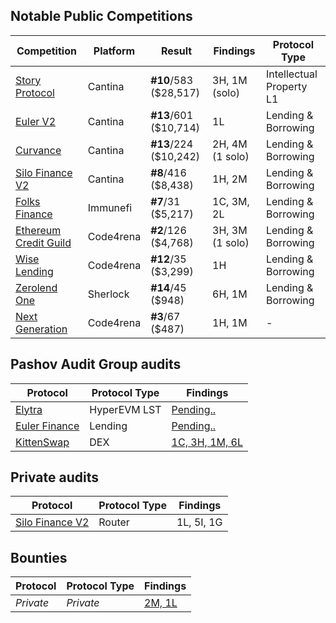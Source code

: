 ## Notable Public Competitions

| Competition    |Platform|  Result                  | Findings    | Protocol Type |
|------------|---------|------------------|-----------|----------|
| [Story Protocol](https://cantina.xyz/code/0561defa-eeb2-4a74-8884-5d7a873afa58/overview/leaderboard)| Cantina | **#10**/583 ($28,517) | 3H, 1M (solo) | Intellectual Property L1
| [Euler V2](https://cantina.xyz/code/41306bb9-2bb8-4da6-95c3-66b85e11639f/overview/leaderboard) | Cantina | **#13**/601 ($10,714) | 1L | Lending & Borrowing
| [Curvance](https://cantina.xyz/code/ac757733-81a4-43c7-8f49-17c5b135cdff/overview/leaderboard) | Cantina |**#13**/224 ($10,242)| 2H, 4M (1 solo) | Lending & Borrowing
| [Silo Finance V2](https://cantina.xyz/code/18f1e37b-9ac2-4ba9-b32e-50344500c1a7/overview/leaderboard)| Cantina | **#8**/416 ($8,438) | 1H, 2M  | Lending & Borrowing
| [Folks Finance](https://immunefi.com/audit-competition/folksfinance-boost/leaderboard/) | Immunefi | **#7**/31 ($5,217) | 1C, 3M, 2L | Lending & Borrowing
| [Ethereum Credit Guild](https://code4rena.com/audits/2023-12-ethereum-credit-guild) | Code4rena | **#2**/126 ($4,768) | 3H, 3M (1 solo) | Lending & Borrowing
| [Wise Lending](https://code4rena.com/audits/2024-02-wise-lending) | Code4rena |**#12**/35 ($3,299)| 1H | Lending & Borrowing
| [Zerolend One](https://audits.sherlock.xyz/contests/466)| Sherlock | **#14**/45 ($948) | 6H, 1M | Lending & Borrowing
| [Next Generation](https://code4rena.com/audits/2025-01-next-generation)| Code4rena | **#3**/67 ($487) | 1H, 1M | -

## Pashov Audit Group audits

| Protocol    | Protocol Type                  | Findings |
|---------------------------------------|-----------|----------|
| [Elytra](https://elytra.io/) | HyperEVM LST | [Pending..]()
| [Euler Finance](https://www.euler.finance/) | Lending | [Pending..]()
| [KittenSwap](https://kittenswap.finance/) | DEX | [1C, 3H, 1M, 6L](https://github.com/pashov/audits/blob/master/team/pdf/KittenSwap-security-review_2025-07-31.pdf)

## Private audits

| Protocol    | Protocol Type                  | Findings |
|---------------------------------------|-----------|----------|
| [Silo Finance V2](https://www.silo.finance/)  | Router | 1L, 5I, 1G

## Bounties
| Protocol    | Protocol Type                  | Findings |
|---------------------------------------|-----------|----------|
| *Private*  | *Private* | [2M, 1L](https://cantina.xyz/u/0xJCN/public-reviews/bounties)


